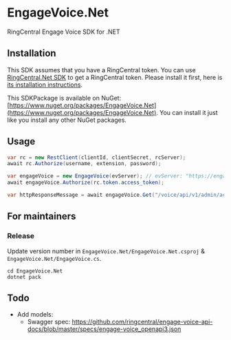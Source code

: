 # EngageVoice.Net

RingCentral Engage Voice SDK for .NET


## Installation

This SDK assumes that you have a RingCentral token. 
You can use [RingCentral.Net SDK](https://github.com/ringcentral/RingCentral.Net) to get a RingCentral token.
Please install it first, here is [its installation instructions](https://github.com/ringcentral/RingCentral.Net#installation).

This SDKPackage is available on NuGet: [https://www.nuget.org/packages/EngageVoice.Net](https://www.nuget.org/packages/EngageVoice.Net).
You can install it just like you install any other NuGet packages.


## Usage

```cs
var rc = new RestClient(clientId, clientSecret, rcServer);
await rc.Authorize(username, extension, password);

var engageVoice = new EngageVoice(evServer); // evServer: "https://engage.ringcentral.com"
await engageVoice.Authorize(rc.token.access_token);

var httpResponseMessage = await engageVoice.Get("/voice/api/v1/admin/accounts");
```


## For maintainers

### Release

Update version number in `EngageVoice.Net/EngageVoice.Net.csproj` & `EngageVoice.Net/EngageVoice.cs`.

```
cd EngageVoice.Net
dotnet pack
```


## Todo

- Add models:
    - Swagger spec: https://github.com/ringcentral/engage-voice-api-docs/blob/master/specs/engage-voice_openapi3.json
